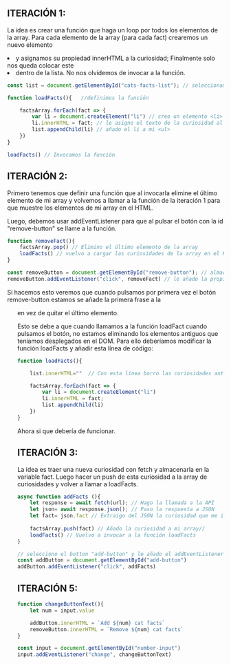 ## ITERACIÓN 1: 
La idea es crear una función que haga un loop por todos los elementos de la array. Para cada elemento de la array (para cada fact) crearemos un nuevo elemento <li> y asignamos su propiedad innerHTML a la curiosidad; Finalmente solo nos queda colocar este <li> dentro de la lista. No nos olvidemos de invocar a la función. 

```js
const list = document.getElementById("cats-facts-list"); // seleccionamos la <ul> del documento y la guardamos en la variable list. 

function loadFacts(){   //definimos la función

    factsArray.forEach(fact => {
        var li = document.createElement("li") // creo un elemento <li>
        li.innerHTML = fact; // le asigno el texto de la curiosidad al <li>
        list.appendChild(li) // añado el li a mi <ul>
    })
}

loadFacts() // Invocamos la función
```

## ITERACIÓN 2:

Primero tenemos que definir una función que al invocarla elimine el último elemento de mi array y volvemos a llamar a la función de la iteración 1 para que muestre los elementos de mi array en el HTML. 

Luego, debemos usar addEventListener para que al pulsar el botón con la id "remove-button" se llame a la función. 

```js
function removeFact(){
    factsArray.pop() // Elimino el último elemento de la array
    loadFacts() // vuelvo a cargar las curiosidades de la array en el HTML
}

const removeButton = document.getElementById("remove-button"); // almaceno el botón en una variable
removeButton.addEventListener("click", removeFact) // le añado la propiedad addEventListener con la función de quitar facts. 
```

Si hacemos esto veremos que cuando pulsamos por primera vez el botón remove-button estamos se añade la primera frase a la <ul> en vez de quitar el último elemento. 

Esto se debe a que cuando llamamos a la función loadFact cuando pulsamos el botón, no estamos eliminando los elementos antiguos que teníamos desplegados en el DOM. Para ello deberíamos modificar la función loadFacts y añadir esta línea de código:

``` js
function loadFacts(){

    list.innerHTML=""  // Con esta línea borro las curiosidades anteriores que contenía el <ul>

    factsArray.forEach(fact => {
        var li = document.createElement("li")
        li.innerHTML = fact;
        list.appendChild(li)
    })
}
```

Ahora si que debería de funcionar. 

## ITERACIÓN 3: 

La idea es traer una nueva curiosidad con fetch y almacenarla en la variable fact. Luego hacer un push de esta curiosidad a la array de curiosidades y volver a llamar a loadFacts.

```js
async function addFacts (){
    let response = await fetch(url); // Hago la llamada a la API
    let json= await response.json(); // Paso la respuesta a JSON
    let fact= json.fact // Extraigo del JSON la curiosidad que me interesa y la almaceno en la variable fact. 
    
    factsArray.push(fact) // Añado la curiosidad a mi array//
    loadFacts() // Vuelvo a invocar a la función loadFacts
}

// selecciono el botton "add-button" y le añado el addEventListener con mi función. 
const addButton = document.getElementById("add-button") 
addButton.addEventListener("click", addFacts)
```

## ITERACIÓN 5: 

```js
function changeButtonText(){
    let num = input.value

    addButton.innerHTML = `Add ${num} cat facts`
    removeButton.innerHTML = `Remove ${num} cat facts`
}

const input = document.getElementById("number-input")
input.addEventListener("change", changeButtonText)
```
